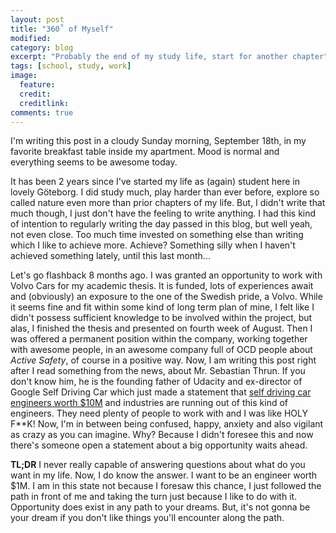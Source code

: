 ```yaml
---
layout: post
title: "360˚ of Myself"
modified:
category: blog
excerpt: "Probably the end of my study life, start for another chapter"
tags: [school, study, work]
image:
  feature:
  credit:
  creditlink:
comments: true
---
```


I'm writing this post in a cloudy Sunday morning, September 18th, in my favorite breakfast table inside my apartment. Mood is normal and everything seems to be awesome today.

It has been 2 years since I've started my life as (again) student here in lovely Göteborg. I did study much, play harder than ever before, explore so called nature even more than prior chapters of my life. But, I didn't write that much though, I just don't have the feeling to write anything. I had this kind of intention to regularly writing the day passed in this blog, but well yeah, not even close. Too much time invested on something else than writing which I like to achieve more. Achieve? Something silly when I haven't achieved something lately, until this last month...

Let's go flashback 8 months ago. I was granted an opportunity to work with Volvo Cars for my academic thesis. It is funded, lots of experiences await and (obviously) an exposure to the one of the Swedish pride, a Volvo.
While it seems fine and fit within some kind of long term plan of mine, I felt like I didn't possess sufficient knowledge to be involved within the project, but alas, I finished the thesis and presented on fourth week of August. Then I was offered a permanent position within the company, working together with awesome people, in an awesome company full of OCD people about *Active Safety*, of course in a positive way. Now, I am writing this post right after I read something from the news, about Mr. Sebastian Thrun. If you don't know him, he is the founding father of Udacity and ex-director of Google Self Driving Car which just made a statement that [self driving car engineers worth $10M][01] and industries are running out of this kind of engineers. They need plenty of people to work with and I was like HOLY F**K! Now, I'm in between being confused, happy, anxiety and also vigilant as crazy as you can imagine. Why? Because I didn't foresee this and now there's someone open a statement about a big opportunity waits ahead.

**TL;DR** I never really capable of answering questions about what do you want in my life. Now, I do know the answer. I want to be an engineer worth $1M. I am in this state not because I foresaw this chance, I just followed the path in front of me and taking the turn just because I like to do with it. Opportunity does exist in any path to your dreams. But, it's not gonna be your dream if you don't like things you'll encounter along the path.


[01]: http://www.recode.net/2016/9/17/12943214/sebastian-thrun-self-driving-talent-pool
